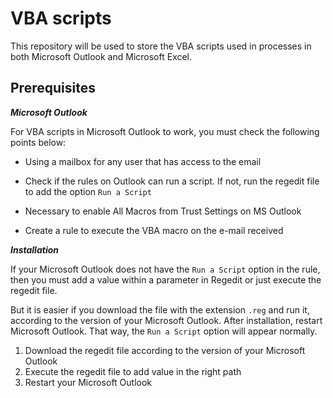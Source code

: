 # VBA scripts

This repository will be used to store the VBA scripts used in processes in both Microsoft Outlook and Microsoft Excel.

## **Prerequisites**

***Microsoft Outlook***

For VBA scripts in Microsoft Outlook to work, you must check the following points below:
    
*  Using a mailbox for any user that has access to the email

*  Check if the rules on Outlook can run a script. If not, run the regedit file to add the option `Run a Script`

*  Necessary to enable All Macros from Trust Settings on MS Outlook

*  Create a rule to execute the VBA macro on the e-mail received

***Installation***

If your Microsoft Outlook does not have the `Run a Script` option in the rule, then you must add a value within a parameter in Regedit or just execute the regedit file.

But it is easier if you download the file with the extension `.reg` and run it, according to the version of your Microsoft Outlook. After installation, restart Microsoft Outlook.
That way, the `Run a Script` option will appear normally.

1.  Download the regedit file according to the version of your Microsoft Outlook
2.  Execute the regedit file to add value in the right path
3.  Restart your Microsoft Outlook
